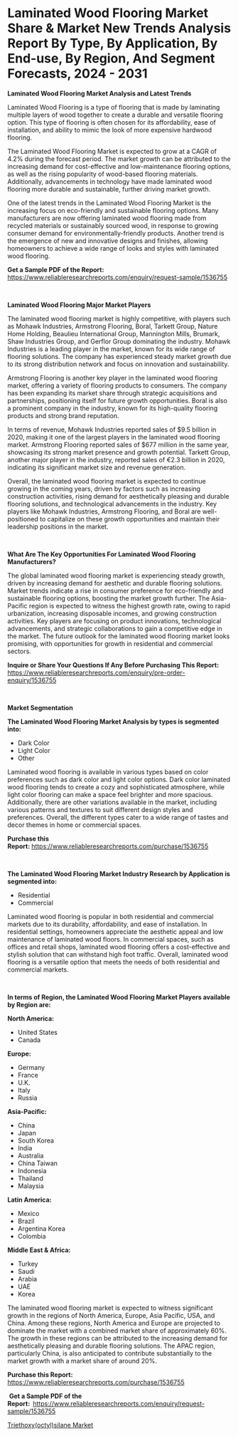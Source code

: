 <p><h1>Laminated Wood Flooring Market Share & Market New Trends Analysis Report By Type, By Application, By End-use, By Region, And Segment Forecasts, 2024 - 2031</h1></p><p><strong>Laminated Wood Flooring Market Analysis and Latest Trends</strong></p>
<p><p>Laminated Wood Flooring is a type of flooring that is made by laminating multiple layers of wood together to create a durable and versatile flooring option. This type of flooring is often chosen for its affordability, ease of installation, and ability to mimic the look of more expensive hardwood flooring.</p><p>The Laminated Wood Flooring Market is expected to grow at a CAGR of 4.2% during the forecast period. The market growth can be attributed to the increasing demand for cost-effective and low-maintenance flooring options, as well as the rising popularity of wood-based flooring materials. Additionally, advancements in technology have made laminated wood flooring more durable and sustainable, further driving market growth.</p><p>One of the latest trends in the Laminated Wood Flooring Market is the increasing focus on eco-friendly and sustainable flooring options. Many manufacturers are now offering laminated wood flooring made from recycled materials or sustainably sourced wood, in response to growing consumer demand for environmentally-friendly products. Another trend is the emergence of new and innovative designs and finishes, allowing homeowners to achieve a wide range of looks and styles with laminated wood flooring.</p></p>
<p><strong>Get a Sample PDF of the Report:&nbsp;</strong> <a href="https://www.reliableresearchreports.com/enquiry/request-sample/1536755">https://www.reliableresearchreports.com/enquiry/request-sample/1536755</a></p>
<p>&nbsp;</p>
<p><strong>Laminated Wood Flooring Major Market Players</strong></p>
<p><p>The laminated wood flooring market is highly competitive, with players such as Mohawk Industries, Armstrong Flooring, Boral, Tarkett Group, Nature Home Holding, Beaulieu International Group, Mannington Mills, Brumark, Shaw Industries Group, and Gerflor Group dominating the industry. Mohawk Industries is a leading player in the market, known for its wide range of flooring solutions. The company has experienced steady market growth due to its strong distribution network and focus on innovation and sustainability.</p><p>Armstrong Flooring is another key player in the laminated wood flooring market, offering a variety of flooring products to consumers. The company has been expanding its market share through strategic acquisitions and partnerships, positioning itself for future growth opportunities. Boral is also a prominent company in the industry, known for its high-quality flooring products and strong brand reputation.</p><p>In terms of revenue, Mohawk Industries reported sales of $9.5 billion in 2020, making it one of the largest players in the laminated wood flooring market. Armstrong Flooring reported sales of $677 million in the same year, showcasing its strong market presence and growth potential. Tarkett Group, another major player in the industry, reported sales of €2.3 billion in 2020, indicating its significant market size and revenue generation.</p><p>Overall, the laminated wood flooring market is expected to continue growing in the coming years, driven by factors such as increasing construction activities, rising demand for aesthetically pleasing and durable flooring solutions, and technological advancements in the industry. Key players like Mohawk Industries, Armstrong Flooring, and Boral are well-positioned to capitalize on these growth opportunities and maintain their leadership positions in the market.</p></p>
<p>&nbsp;</p>
<p><strong>What Are The Key Opportunities For Laminated Wood Flooring Manufacturers?</strong></p>
<p><p>The global laminated wood flooring market is experiencing steady growth, driven by increasing demand for aesthetic and durable flooring solutions. Market trends indicate a rise in consumer preference for eco-friendly and sustainable flooring options, boosting the market growth further. The Asia-Pacific region is expected to witness the highest growth rate, owing to rapid urbanization, increasing disposable incomes, and growing construction activities. Key players are focusing on product innovations, technological advancements, and strategic collaborations to gain a competitive edge in the market. The future outlook for the laminated wood flooring market looks promising, with opportunities for growth in residential and commercial sectors.</p></p>
<p><strong>Inquire or Share Your Questions If Any Before Purchasing This Report:</strong> <a href="https://www.reliableresearchreports.com/enquiry/pre-order-enquiry/1536755">https://www.reliableresearchreports.com/enquiry/pre-order-enquiry/1536755</a></p>
<p>&nbsp;</p>
<p><strong>Market Segmentation</strong></p>
<p><strong>The Laminated Wood Flooring Market Analysis by types is segmented into:</strong></p>
<p><ul><li>Dark Color</li><li>Light Color</li><li>Other</li></ul></p>
<p><p>Laminated wood flooring is available in various types based on color preferences such as dark color and light color options. Dark color laminated wood flooring tends to create a cozy and sophisticated atmosphere, while light color flooring can make a space feel brighter and more spacious. Additionally, there are other variations available in the market, including various patterns and textures to suit different design styles and preferences. Overall, the different types cater to a wide range of tastes and decor themes in home or commercial spaces.</p></p>
<p><strong>Purchase this Report:&nbsp;</strong><a href="https://www.reliableresearchreports.com/purchase/1536755">https://www.reliableresearchreports.com/purchase/1536755</a></p>
<p>&nbsp;</p>
<p><strong>The Laminated Wood Flooring Market Industry Research by Application is segmented into:</strong></p>
<p><ul><li>Residential</li><li>Commercial</li></ul></p>
<p><p>Laminated wood flooring is popular in both residential and commercial markets due to its durability, affordability, and ease of installation. In residential settings, homeowners appreciate the aesthetic appeal and low maintenance of laminated wood floors. In commercial spaces, such as offices and retail shops, laminated wood flooring offers a cost-effective and stylish solution that can withstand high foot traffic. Overall, laminated wood flooring is a versatile option that meets the needs of both residential and commercial markets.</p></p>
<p>&nbsp;</p>
<p><strong>In terms of Region, the Laminated Wood Flooring Market Players available by Region are:</strong></p>
<p>
    <p> <strong> North America: </strong>
        <ul>
            <li>United States</li>
            <li>Canada</li>
        </ul>
        </p> 
    <p> <strong> Europe: </strong>
        <ul>
            <li>Germany</li>
            <li>France</li>
            <li>U.K.</li>
            <li>Italy</li>
            <li>Russia</li>
        </ul>
        </p> 
    <p> <strong> Asia-Pacific: </strong>
        <ul>
            <li>China</li>
            <li>Japan</li>
            <li>South Korea</li>
            <li>India</li>
            <li>Australia</li>
            <li>China Taiwan</li>
            <li>Indonesia</li>
            <li>Thailand</li>
            <li>Malaysia</li>
        </ul>
        </p> 
    <p> <strong> Latin America: </strong>
        <ul>
            <li>Mexico</li>
            <li>Brazil</li>
            <li>Argentina Korea</li>
            <li>Colombia</li>
        </ul>
        </p> 
    <p> <strong> Middle East & Africa: </strong>
        <ul>
            <li>Turkey</li>
            <li>Saudi</li>
            <li>Arabia</li>
            <li>UAE</li>
            <li>Korea</li>
        </ul>
    </p>
    </p>
<p><p>The laminated wood flooring market is expected to witness significant growth in the regions of North America, Europe, Asia Pacific, USA, and China. Among these regions, North America and Europe are projected to dominate the market with a combined market share of approximately 60%. The growth in these regions can be attributed to the increasing demand for aesthetically pleasing and durable flooring solutions. The APAC region, particularly China, is also anticipated to contribute substantially to the market growth with a market share of around 20%.</p></p>
<p><strong>Purchase this Report: </strong><a href="https://www.reliableresearchreports.com/purchase/1536755">https://www.reliableresearchreports.com/purchase/1536755</a></p>
<p>&nbsp;<strong>Get a Sample PDF of the Report:&nbsp;&nbsp;</strong><a href="https://www.reliableresearchreports.com/enquiry/request-sample/1536755">https://www.reliableresearchreports.com/enquiry/request-sample/1536755</a></p>
<p><strong></strong></p>
<p><p><a href="https://crocus-run-b5a.notion.site/Triethoxy-octyl-silane-Market-Dynamics-2024-2031-Also-about-Its-Market-Trends-Projections-and-Opp-be0f72d9eed2404cb30e9fabceb36022">Triethoxy(octyl)silane Market</a></p></p>